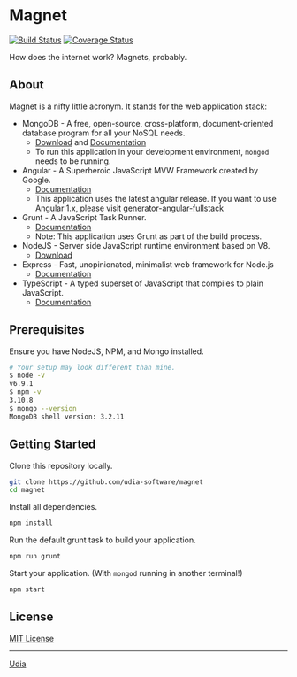# Magnet

[![Build Status](https://travis-ci.org/udia-software/magnet.svg?branch=master)](https://travis-ci.org/udia-software/magnet)
[![Coverage Status](https://coveralls.io/repos/github/udia-software/magnet/badge.svg?branch=master)](https://coveralls.io/github/udia-software/magnet?branch=master)

How does the internet work? Magnets, probably.

## About

Magnet is a nifty little acronym. It stands for the web application stack:

* MongoDB - A free, open-source, cross-platform, document-oriented database program for all your NoSQL needs.
  * [Download](https://www.mongodb.com/download-center#community) and [Documentation](https://docs.mongodb.com/)
  * To run this application in your development environment, `mongod` needs to be running.
* Angular - A Superheroic JavaScript MVW Framework created by Google.
  * [Documentation](https://angular.io/docs/ts/latest/)
  * This application uses the latest angular release. If you want to use Angular 1.x, please visit [generator-angular-fullstack](https://github.com/angular-fullstack/generator-angular-fullstack)
* Grunt - A JavaScript Task Runner.
  * [Documentation](http://gruntjs.com/getting-started)
  * Note: This application uses Grunt as part of the build process.
* NodeJS - Server side JavaScript runtime environment based on V8.
  * [Download](https://nodejs.org/en/download/)
* Express - Fast, unopinionated, minimalist web framework for Node.js
  * [Documentation](http://expressjs.com/en/4x/api.html)
* TypeScript - A typed superset of JavaScript that compiles to plain JavaScript.
  * [Documentation](https://www.typescriptlang.org/docs/tutorial.html)

## Prerequisites

Ensure you have NodeJS, NPM, and Mongo installed.
```bash
# Your setup may look different than mine.
$ node -v
v6.9.1
$ npm -v
3.10.8
$ mongo --version
MongoDB shell version: 3.2.11
```

## Getting Started

Clone this repository locally.
```bash
git clone https://github.com/udia-software/magnet
cd magnet
```

Install all dependencies.
```bash
npm install
```

Run the default grunt task to build your application.
```bash
npm run grunt
```

Start your application. (With `mongod` running in another terminal!)
```bash
npm start
```

## License

[MIT License](LICENSE)

---

[Udia](https://udia.ca)
